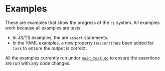 # Examples

These are examples that show the progress of the `ci` system. All examples work
because all examples are tests.

- In JS/TS examples, the are `assert` statements.
- In the YAML examples, a new property ()`assert`) has been added for `task` to
  ensure the output is correct.

All the examples currently run under [`main_test.go`](../main_test.go) to ensure
the assertions are run with any code changes.
